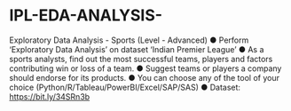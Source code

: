 # IPL-EDA-ANALYSIS-
Exploratory Data Analysis - Sports (Level - Advanced) ● Perform ‘Exploratory Data Analysis’ on dataset ‘Indian Premier League’  ● As a sports analysts, find out the most successful teams, players and factors  contributing win or loss of a team.  ● Suggest teams or players a company should endorse for its products.  ● You can choose any of the tool of your choice  (Python/R/Tableau/PowerBI/Excel/SAP/SAS)  ● Dataset: https://bit.ly/34SRn3b
